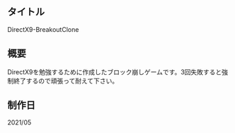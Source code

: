 ## タイトル
DirectX9-BreakoutClone

## 概要
DirectX9を勉強するために作成したブロック崩しゲームです。3回失敗すると強制終了するので頑張って耐えて下さい。

## 制作日
2021/05
